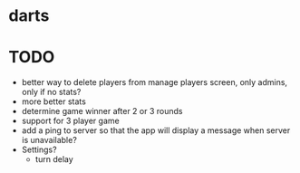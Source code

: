 # darts

# TODO
* better way to delete players from manage players screen, only admins, only if no stats?
* more better stats
* determine game winner after 2 or 3 rounds
* support for 3 player game
* add a ping to server so that the app will display a message when server is unavailable?
* Settings?
	* turn delay
